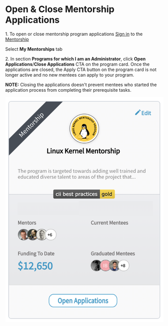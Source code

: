 # Open & Close Mentorship Applications

1\. To open or close mentorship program applications [Sign in](../../sso/sign-in/) to the [Mentorship](https://mentorship.lfx.linuxfoundation.org)

Select **My Mentorships** tab

2\. In section **Programs for which I am an Administrator**, click **Open Applications**/**Close Applications** CTA on the program card. Once the applications are closed, the Apply CTA button on the program card is not longer active and no new mentees can apply to your program.&#x20;

**NOTE:** Closing the applications doesn't prevent mentees who started the application process from completing their prerequisite tasks.&#x20;

![](<../../.gitbook/assets/Edit Program.png>)
